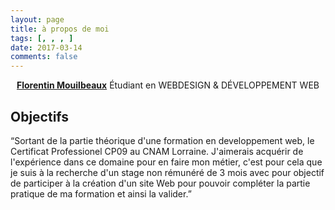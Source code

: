 ```yaml
---
layout: page
title: à propos de moi
tags: [, , , ]
date: 2017-03-14
comments: false
---
```


<center><a href="http://captainbarbe.github.io/"><b>Florentin Mouilbeaux</b></a> Étudiant en WEBDESIGN & DÉVELOPPEMENT WEB</center>

## Objectifs
“Sortant de la partie théorique d'une formation en developpement web, le Certificat Professionel CP09 au CNAM Lorraine. J'aimerais acquérir de l'expérience dans ce domaine pour en faire mon métier, c'est pour cela que je suis à la recherche d'un stage non rémunéré de 3 mois avec pour objectif de participer à la création d'un site Web pour pouvoir compléter la partie pratique de ma formation et ainsi la valider.”
